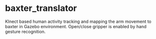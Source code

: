 # baxter_translator
KInect based human activity tracking and mapping the arm movement to baxter in Gazebo environment. Open/close gripper is enabled by hand gesture recognition.
